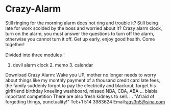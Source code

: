 # Crazy-Alarm
Still ringing for the morning alarm does not ring and trouble it?
Still being late for work scolded by the boss and worried about it?
Crazy alarm clock, turn on the alarm, you must answer the questions to turn off the alarm, otherwise you cannot turn it off. Get up early, enjoy good health. Come together!

Divided into three modules：
1. devil alarm clock 2. memo 3. calendar

Download Crazy Alarm: Wake you UP, mother no longer needs to worry about things like my monthly payment of a thousand credit card late fees, the family suddenly forgot to pay the electricity and blackout, forget his girlfriend birthday kneeling washboard, missed NBA, CBA, ABA ... blabla important competition There are also fresh kidneys to sell. . . "Afraid of forgetting things, punctuality!"
Tel:+1 514 3983624
Email:aqs3n5@sina.com
